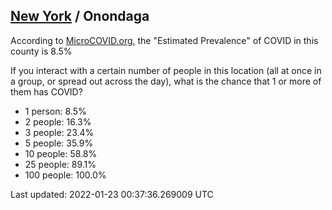 
## [New York](/united-states/new-york) / Onondaga

According to [MicroCOVID.org](http://microcovid.org),
the "Estimated Prevalence" of COVID in this county is 8.5%

If you interact with a certain number of people in this location
(all at once in a group, or spread out across the day), what is the chance that
1 or more of them has COVID?

- 1 person: 8.5%
- 2 people: 16.3%
- 3 people: 23.4%
- 5 people: 35.9%
- 10 people: 58.8%
- 25 people: 89.1%
- 100 people: 100.0%

Last updated: 2022-01-23 00:37:36.269009 UTC
